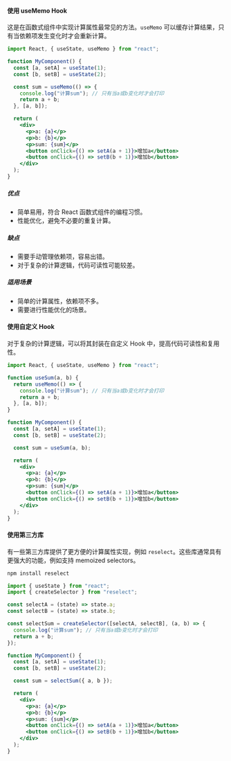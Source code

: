 #### 使用 useMemo Hook

这是在函数式组件中实现计算属性最常见的方法。`useMemo` 可以缓存计算结果，只有当依赖项发生变化时才会重新计算。

```jsx
import React, { useState, useMemo } from "react";

function MyComponent() {
  const [a, setA] = useState(1);
  const [b, setB] = useState(2);

  const sum = useMemo(() => {
    console.log("计算sum"); // 只有当a或b变化时才会打印
    return a + b;
  }, [a, b]);

  return (
    <div>
      <p>a: {a}</p>
      <p>b: {b}</p>
      <p>sum: {sum}</p>
      <button onClick={() => setA(a + 1)}>增加a</button>
      <button onClick={() => setB(b + 1)}>增加b</button>
    </div>
  );
}
```

##### 优点

- 简单易用，符合 React 函数式组件的编程习惯。
- 性能优化，避免不必要的重复计算。

##### 缺点

- 需要手动管理依赖项，容易出错。
- 对于复杂的计算逻辑，代码可读性可能较差。

##### 适用场景

- 简单的计算属性，依赖项不多。
- 需要进行性能优化的场景。

#### 使用自定义 Hook

对于复杂的计算逻辑，可以将其封装在自定义 Hook 中，提高代码可读性和复用性。

```jsx
import React, { useState, useMemo } from "react";

function useSum(a, b) {
  return useMemo(() => {
    console.log("计算sum"); // 只有当a或b变化时才会打印
    return a + b;
  }, [a, b]);
}

function MyComponent() {
  const [a, setA] = useState(1);
  const [b, setB] = useState(2);

  const sum = useSum(a, b);

  return (
    <div>
      <p>a: {a}</p>
      <p>b: {b}</p>
      <p>sum: {sum}</p>
      <button onClick={() => setA(a + 1)}>增加a</button>
      <button onClick={() => setB(b + 1)}>增加b</button>
    </div>
  );
}
```

#### 使用第三方库

有一些第三方库提供了更方便的计算属性实现，例如 `reselect`。这些库通常具有更强大的功能，例如支持 memoized selectors。

```bash
npm install reselect
```

```jsx
import { useState } from "react";
import { createSelector } from "reselect";

const selectA = (state) => state.a;
const selectB = (state) => state.b;

const selectSum = createSelector([selectA, selectB], (a, b) => {
  console.log("计算sum"); // 只有当a或b变化时才会打印
  return a + b;
});

function MyComponent() {
  const [a, setA] = useState(1);
  const [b, setB] = useState(2);

  const sum = selectSum({ a, b });

  return (
    <div>
      <p>a: {a}</p>
      <p>b: {b}</p>
      <p>sum: {sum}</p>
      <button onClick={() => setA(a + 1)}>增加a</button>
      <button onClick={() => setB(b + 1)}>增加b</button>
    </div>
  );
}
```
